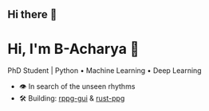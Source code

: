 ## Hi there 👋

<!--
**B-Acharya/b-acharya** is a ✨ _special_ ✨ repository because its `README.md` (this file) appears on your GitHub profile.

Here are some ideas to get you started:

- 🔭 I’m currently working on ...
- 🌱 I’m currently learning ...
- 👯 I’m looking to collaborate on ...
- 🤔 I’m looking for help with ...
- 💬 Ask me about ...
- 📫 How to reach me: ...
- 😄 Pronouns: ...
- ⚡ Fun fact: ...
-->
# Hi, I'm B-Acharya 👋

PhD Student | Python • Machine Learning • Deep Learning

- 👁️ In search of the unseen rhythms
- 🛠️ Building: [rppg-gui](https://github.com/B-Acharya/rppg-gui) & [rust-ppg](https://github.com/B-Acharya/rust-ppg)

